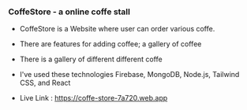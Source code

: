  ### CoffeStore - a online coffe stall

- CoffeStore is a Website where user can order various coffe.

- There are features for adding coffee; a gallery of coffee
 
- There is a gallery of different different coffe
-  I've used these technologies Firebase, MongoDB, Node.js, Tailwind CSS, and React

- Live Link : https://coffe-store-7a720.web.app


